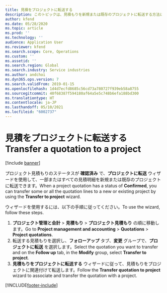 ```yaml
---
title: 見積をプロジェクトに転送する
description: このトピックは、見積もりを新規または既存のプロジェクトに転送する方法に関する情報を提供します。
author: kfend
ms.date: 05/28/2020
ms.topic: article
ms.prod: ''
ms.technology: ''
audience: Application User
ms.reviewer: kfend
ms.search.scope: Core, Operations
ms.custom: ''
ms.assetid: ''
ms.search.region: Global
ms.search.industry: Service industries
ms.author: andchoi
ms.dyn365.ops.version: 7
ms.search.validFrom: 2019-01-15
ms.openlocfilehash: 1d4d7ecfd8685c56cd73a780727f939eb58a8755
ms.sourcegitcommit: 40f68387f594180af64a5e5c748b6efa188bd300
ms.translationtype: HT
ms.contentlocale: ja-JP
ms.lasthandoff: 05/10/2021
ms.locfileid: "6002737"
---
```

# <a name="transfer-a-quotation-to-a-project"></a><span data-ttu-id="3d7b0-103">見積をプロジェクトに転送する</span><span class="sxs-lookup"><span data-stu-id="3d7b0-103">Transfer a quotation to a project</span></span>

[!include [banner](../includes/banner.md)]

<span data-ttu-id="3d7b0-104">プロジェクト見積もりのステータスが **確認済み** で、**プロジェクトに転送** ウィザードを使用して、一部またはすべての見積明細を新規または既存のプロジェクトに転送できます。</span><span class="sxs-lookup"><span data-stu-id="3d7b0-104">When a project quotation has a status of **Confirmed**, you can transfer some or all the quotation lines to a new or existing project by using the **Transfer to project** wizard.</span></span> 

<span data-ttu-id="3d7b0-105">ウィザードを使用するには、以下の手順に従ってください。</span><span class="sxs-lookup"><span data-stu-id="3d7b0-105">To use the wizard, follow these steps.</span></span>

1. <span data-ttu-id="3d7b0-106">**プロジェクト管理と会計** > **見積もり** > **プロジェクト見積もり** の順に移動します。</span><span class="sxs-lookup"><span data-stu-id="3d7b0-106">Go to **Project management and accounting** > **Quotations** > **Project quotations**.</span></span>
2. <span data-ttu-id="3d7b0-107">転送する見積もりを選択し、**フォローアップ** タブ、**変更** グループで、**プロジェクトに転送** を選択します。</span><span class="sxs-lookup"><span data-stu-id="3d7b0-107">Select the quotation you want to transfer and on the **Follow up** tab, in the **Modify** group, select **Transfer to project**.</span></span>
3. <span data-ttu-id="3d7b0-108">**見積もりをプロジェクトに転送する** ウィザードに従って、見積もりをプロジェクトに関連付けて転送します。</span><span class="sxs-lookup"><span data-stu-id="3d7b0-108">Follow the **Transfer quotation to project** wizard to associate and transfer the quotation with a project.</span></span>


[!INCLUDE[footer-include](../includes/footer-banner.md)]